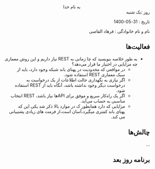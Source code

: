 <div dir="rtl" align="center">
به نام خدا
</div>
<div dir="rtl" align="right">
روز :یک شنبه  

تاریخ : 31-05-1400 

  نام و نام خانوادگی : فرهاد القاصی

## فعالیت‌ها 
* به طور خلاصه بنویسید که چا زمانی به REST نیاز داریم و این روش معماری چه مزایایی در اختیار ما قرار می‌دهد؟<br>
    * در مواقعی که محدودیت در پهنای باند شبکه وجود دارد، باید از سبک معماری REST استفاده شود.<br>
    * اگر نیازی به نگهداری حالت اطلاعات از یک درخواست به درخواست دیگر وجود نداشته باشد، آنگاه باید از REST استفاده شود.<br>
    * اگر یک راه‌کار سریع و موفق برای APIها نیاز باشد، REST انتخاب مناسبی به حساب می‌آید.<br>
    * مزایایی که دارد همانطور ک در موارد بالا ذکر شد یکی این که پهنای باند کمتری میگیرد،آسان است،از فرمت های زیادی پشتیبانی می کند.
## چالش‌ها
...
## برنامه روز بعد

</div>

